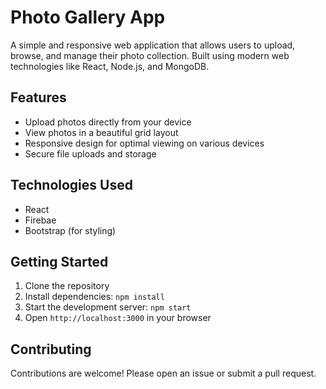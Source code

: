 # Photo Gallery App

A simple and responsive web application that allows users to upload, browse, and manage their photo collection. Built using modern web technologies like React, Node.js, and MongoDB.

## Features

- Upload photos directly from your device
- View photos in a beautiful grid layout
- Responsive design for optimal viewing on various devices
- Secure file uploads and storage

## Technologies Used

- React
- Firebae
- Bootstrap (for styling)

## Getting Started

1. Clone the repository
2. Install dependencies: `npm install`
3. Start the development server: `npm start`
4. Open `http://localhost:3000` in your browser

## Contributing

Contributions are welcome! Please open an issue or submit a pull request.
